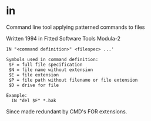 # in
Command line tool applying patterned commands to files

Written 1994 in Fitted Software Tools Modula-2
```
IN "<command definition>" <filespec> ...'

Symbols used in command definition:
 $F = full file specification
 $N = file name without extension
 $E = file extension
 $P = file path without filename or file extension
 $D = drive for file

Example:
  IN "del $F" *.bak
```
Since made redundant by CMD's FOR extensions.
